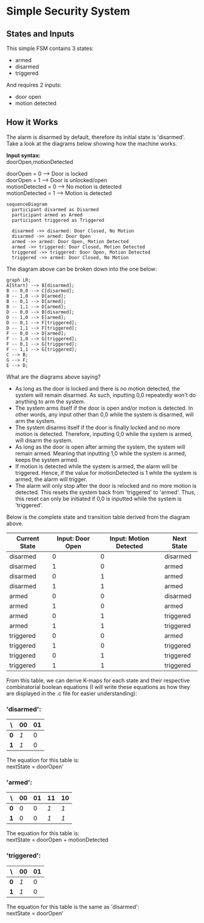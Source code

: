 # Simple Security System

## States and Inputs
This simple FSM contains 3 states:
- armed
- disarmed
- triggered

And requires 2 inputs:
- door open
- motion detected


## How it Works
The alarm is disarmed by default, therefore its initial state is 'disarmed'. Take a look at the diagrams below showing how the machine works.

**Input syntax:**<br>
doorOpen,motionDetected<br>

doorOpen = 0       --> Door is locked<br>
doorOpen = 1       --> Door is unlocked/open<br>
motionDetected = 0 --> No motion is detected<br>
motionDetected = 1 --> Motion is detected<br>

```mermaid
sequenceDiagram
  participant disarmed as Disarmed
  participant armed as Armed
  participant triggered as Triggered

  disarmed ->> disarmed: Door Closed, No Motion
  disarmed ->> armed: Door Open
  armed ->> armed: Door Open, Motion Detected
  armed ->> triggered: Door Closed, Motion Detected
  triggered ->> triggered: Door Open, Motion Detected
  triggered ->> armed: Door Closed, No Motion
```

The diagram above can be broken down into the one below:
```mermaid
graph LR;
A[Start] --> B[disarmed];
B -- 0,0 --> C[disarmed];
B -- 1,0 --> D[armed];
B -- 0,1 --> D[armed];
B -- 1,1 --> D[armed];
D -- 0,0 --> B[disarmed];
D -- 1,0 --> E[armed];
D -- 0,1 --> F[triggered];
D -- 1,1 --> F[triggered];
F -- 0,0 --> D[armed];
F -- 1,0 --> G[triggered];
F -- 0,1 --> G[triggered];
F -- 1,1 --> G[triggered];
C --> B;
G --> F;
E --> D;
```
What are the diagrams above saying?
- As long as the door is locked and there is no motion detected, the system will remain disarmed. As such, inputting 0,0 repeatedly won't do anything to arm the system.
- The system arms itself if the door is open and/or motion is detected. In other words, any input other than 0,0 while the system is disarmed, will arm the system.
- The system disarms itself if the door is finally locked and no more motion is detected. Therefore, inputting 0,0 while the system is armed, will disarm the system.
- As long as the door is open after arming the system, the system will remain armed. Meaning that inputting 1,0 while the system is armed, keeps the system armed.
- If motion is detected while the system is armed, the alarm will be triggered. Hence, if the value for motionDetected is 1 while the system is armed, the alarm will trigger.
- The alarm will only stop after the door is relocked and no more motion is detected. This resets the system back from 'triggered' to 'armed'. Thus, this reset can only be initiated if 0,0 is inputted while the system is 'triggered'.

Below is the complete state and transition table derived from the diagram above.

| Current State | Input: Door Open | Input: Motion Detected | Next State |
| --- | --- | --- | --- |
| disarmed | 0 | 0 | disarmed |
| disarmed | 1 | 0 | armed |
| disarmed | 0 | 1 | armed |
| disarmed | 1 | 1 | armed |
| armed | 0 | 0 | disarmed |
| armed | 1 | 0 | armed |
| armed | 0 | 1 | triggered |
| armed | 1 | 1 | triggered |
| triggered | 0 | 0 | armed |
| triggered | 1 | 0 | triggered |
| triggered | 0 | 1 | triggered |
| triggered | 1 | 1 | triggered |

From this table, we can derive K-maps for each state and their respective combinatorial boolean equations (I will write these equations as how they are displayed in the .c file for easier understanding):

### 'disarmed':

| \ | **00** | **01** |
| --- | --- | --- |
| **0** | *1* | 0 |
| **1** | *1* | 0 |

The equation for this table is:<br> 
nextState = doorOpen'<br>

### 'armed':

| \ | **00** | **01** | **11** | **10** |
| --- | --- | --- | --- | --- |
| **0** | 0 | 0 | *1* | *1* |
| **1** | 0 | 0 | *1* | *1* |

The equation for this table is:<br> 
nextState = doorOpen + motionDetected<br>

### 'triggered':

| \ | **00** | **01** |
| --- | --- | --- |
| **0** | *1* | 0 |
| **1** | *1* | 0 |

The equation for this table is the same as 'disarmed':<br> 
nextState = doorOpen'<br>



